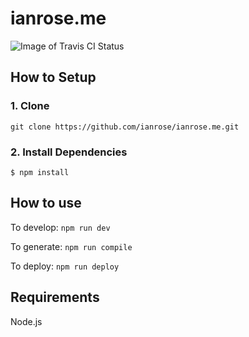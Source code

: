 # ianrose.me


![Image of Travis CI Status](https://travis-ci.org/ianrose/ianrose.me.svg?branch=master)

## How to Setup

### 1. Clone

`git clone https://github.com/ianrose/ianrose.me.git`

### 2. Install Dependencies

```
$ npm install
```

## How to use

To develop: `npm run dev`

To generate: `npm run compile`

To deploy: `npm run deploy`

## Requirements

Node.js
